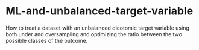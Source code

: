 # ML-and-unbalanced-target-variable
How to treat a dataset with an unbalanced dicotomic target variable using both under and oversampling and optimizing the ratio between the two possible classes of the outcome.

